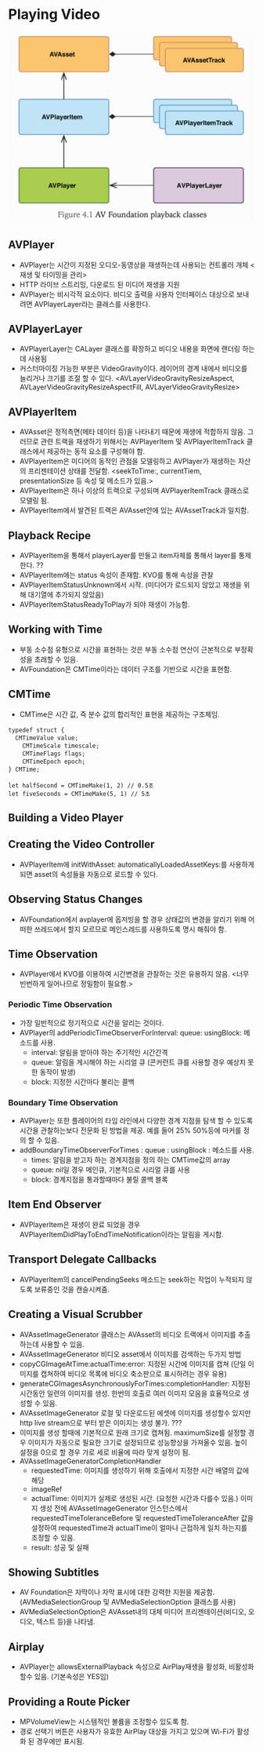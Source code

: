 # Playing Video

<img src="https://github.com/ParkGwangBeom/AVFoundation-study/blob/master/AVFoundation_4/Resource/AVPlayer.png"/>

## AVPlayer
- AVPlayer는 시간이 지정된 오디오-동영상을 재생하는데 사용되는 컨트롤러 개체 <재생 및 타이밍을 관리>
- HTTP 라이브 스트리밍, 다운로드 된 미디어 재생을 지원
- AVPlayer는 비시각적 요소이다. 비디오 출력을 사용자 인터페이스 대상으로 보내려면 AVPlayerLayer라는 클래스를 사용한다.

## AVPlayerLayer
- AVPlayerLayer는 CALayer 클래스를 확장하고 비디오 내용을 화면에 랜더링 하는데 사용됨
- 커스터마이징 가능한 부분은 VideoGravity이다. 레이어의 경계 내에서 비디오를 늘리거나 크기를 조절 할 수 있다. <AVLayerVideoGravityResizeAspect, AVLayerVideoGravityResizeAspectFill, AVLayerVideoGravityResize>

## AVPlayerItem
- AVAsset은 정적측면(메타 데이터 등)을 나타내기 때문에 재생에 적합하지 않음. 그러므로 관련 트랙을 재생하기 위해서는 AVPlayerItem 및 AVPlayerItemTrack 클래스에서 제공하는 동적 요소를 구성해야 함.
- AVPlayerItem은 미디어의 동적인 관점을 모델링하고 AVPlayer가 재생하는 자산의 프리젠테이션 상태를 전달함. <seekToTime:, currentTiem, presentationSize 등 속성 및 메소드가 있음.>
- AVPlayerItem은 하나 이상의 트랙으로 구성되며 AVPlayerItemTrack 클래스로 모델링 됨.
- AVPlayerItem에서 발견된 트랙은 AVAsset안에 있는 AVAssetTrack과 일치함.

## Playback Recipe
- AVPlayerItem을 통해서 playerLayer를 만들고 item자체를 통해서 layer를 통제한다. ??
- AVPlayerItem에는 status 속성이 존재함. KVO를 통해 속성을 관찰
- AVPlayerItemStatusUnknown에서 시작. (미디어가 로드되지 않았고 재생을 위해 대기열에 추가되지 않았음)
- AVPlayerItemStatusReadyToPlay가 되야 재생이 가능함.

## Working with Time
- 부동 소수점 유형으로 시간을 표현하는 것은 부동 소수점 연산이 근본적으로 부정확성을 초래할 수 있음.
- AVFoundation은 CMTime이라는 데이터 구조를 기반으로 시간을 표현함.

## CMTime
- CMTime은 시간 값, 즉 분수 값의 합리적인 표현을 제공하는 구조체임.
```
typedef struct {
  CMTimeValue value;
    CMTimeScale timescale;
    CMTimeFlags flags;
    CMTimeEpoch epoch;
} CMTime;

let halfSecond = CMTimeMake(1, 2) // 0.5초
let fiveSeconds = CMTimeMake(5, 1) // 5초
```

## Building a Video Player
## Creating the Video Controller
- AVPlayerItem에 initWithAsset: automaticallyLoadedAssetKeys:를 사용하게 되면 asset의 속성들을 자동으로 로드할 수 있다.

## Observing Status Changes
- AVFoundation에서 avplayer에 옵저빙을 할 경우 상태값의 변경을 알리기 위해 어떠한 쓰레드에서 할지 모르므로 메인스레드를 사용하도록 명시 해줘야 함.

## Time Observation
- AVPlayer에서 KVO를 이용하여 시간변경을 관찰하는 것은 유용하지 않음. <너무 빈번하게 일어나므로 정밀함이 필요함.>

### Periodic Time Observation
- 가장 일반적으로 정기적으로 시간을 알리는 것이다.
- AVPlayer의 addPeriodicTimeObserverForInterval: queue: usingBlock: 메소드를 사용.
    - interval: 알림을 받아야 하는 주기적인 시간간격
    - queue: 알림을 게시해야 하는 시리얼 큐 (콘커런트 큐를 사용할 경우 예상치 못한 동작이 발생)
    - block: 지정한 시간마다 불리는 콜백

### Boundary Time Observation
- AVPlayer는 또한 플레이어의 타임 라인에서 다양한 경계 지점을 탐색 할 수 있도록 시간을 관찰하는보다 전문화 된 방법을 제공. 예를 들어 25% 50%등에 마커를 정의 할 수 있음.
- addBoundaryTimeObserverForTimes : queue : usingBlock : 메소드를 사용.
    - times: 알림을 받고자 하는 경계지점을 정의 하는 CMTime값의 array
    - queue: nil일 경우 메인큐, 기본적으로 시리얼 큐를 사용
    - block: 경계지점을 통과할때마다 불릴 콜백 블록

## Item End Observer
- AVPlayerItem은 재생이 완료 되었을 경우 AVPlayerItemDidPlayToEndTimeNotification이라는 알림을 게시함.

## Transport Delegate Callbacks
- AVPlayerItem의 cancelPendingSeeks 메소드는 seek하는 작업이 누적되지 않도록 보류중인 것을 캔슬시켜줌.

## Creating a Visual Scrubber
- AVAssetImageGenerator 클래스는 AVAsset의 비디오 트랙에서 이미지를 추출하는데 사용할 수 있음.
- AVAssetImageGenerator 비디오 asset에서 이미지를 검색하는 두가지 방법
- copyCGImageAtTime:actualTime:error: 지정된 시간에 이미지를 캡쳐 (단일 이미지를 캡쳐하여 비디오 목록에 비디오 축소판으로 표시하려는 경우 유용)
- generateCGImagesAsynchronouslyForTimes:completionHandler: 지정된 시간동안 일련의 이미지를 생성. 한번의 호출로 여러 이미지 모음을 효율적으로 생성할 수 있음.
- AVAssetImageGenerator 로컬 및 다운로드된 에셋에 이미지를 생성할수 있지만 http live stream으로 부터 받은 이미지는 생성 불가. ???
- 이미지를 생성 할때에 기본적으로 원래 크기로 캡쳐됨. maximumSize를 설정할 경우 이미지가 자동으로 필요한 크기로 설정되므로 성능향상을 가져올수 있음. 높이 설정을 0으로 할 경우 가로 세로 비율에 따라 맞게 설정이 됨.
- AVAssetImageGeneratorCompletionHandler
    - requestedTime: 이미지를 생성하기 위해 호출에서 지정한 시간 배열의 값에 해당
    - imageRef
    - actualTime: 이미지가 실제로 생성된 시간. (요청한 시간과 다를수 있음.) 이미지 생성 전에 AVAssetImageGenerator 인스턴스에서 requestedTimeToleranceBefore 및 requestedTimeToleranceAfter 값을 설정하여 requestedTime과 actualTime이 얼마나 근접하게 일치 하는지를 조정할 수 있음.
    - result: 성공 및 실패

## Showing Subtitles
- AV Foundation은 자막이나 자막 표시에 대한 강력한 지원을 제공함. (AVMediaSelectionGroup 및 AVMediaSelectionOption 클래스를 사용)
- AVMediaSelectionOption은 AVAsset내의 대체 미디어 프리젠테이션(비디오, 오디오, 텍스트 등)을 나타냄.

## Airplay
- AVPlayer는 allowsExternalPlayback 속성으로 AirPlay재생을 활성화, 비활성화 할수 있음. (기본속성은 YES임)

## Providing a Route Picker
- MPVolumeView는 시스템적인 볼륨을 조정할수 있도록 함.
- 경로 선택기 버튼은 사용자가 유효한 AirPlay 대상을 가지고 있으며 Wi-Fi가 활성화 된 경우에만 표시됨.


